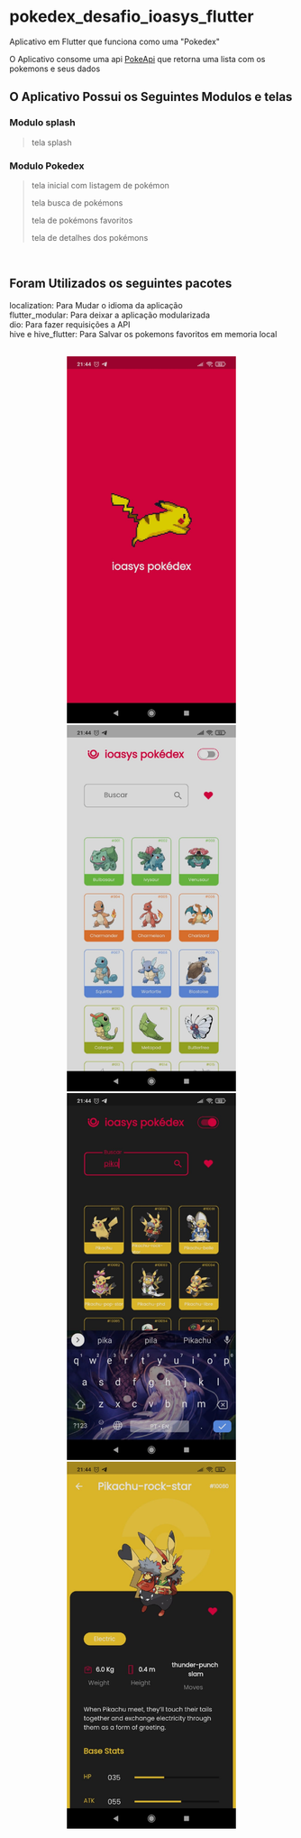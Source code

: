 # pokedex_desafio_ioasys_flutter

<p> Aplicativo em Flutter que funciona como uma "Pokedex"</p>

O Aplicativo consome uma api [PokeApi](https://pokeapi.co/) que retorna uma lista com os pokemons e seus dados <br>
 
## O Aplicativo Possui os Seguintes Modulos e telas
### Modulo splash
>tela splash


### Modulo Pokedex </br>
>tela inicial com listagem de pokémon
>
>tela busca de pokémons
>
>tela de pokémons favoritos
>
>tela de detalhes dos pokémons
>
</br>

## Foram Utilizados os seguintes pacotes
localization: Para Mudar o idioma da aplicação</br>
flutter_modular: Para deixar a aplicação modularizada</br>
dio: Para fazer requisições a API</br>
hive e hive_flutter: Para Salvar os pokemons favoritos em memoria local</br></br>
  
<div align="center">

  <img src="assets/readmeImages/image1.jpeg?raw=true" width="300" >
 <img src="assets/readmeImages/image2.jpeg?raw=true" width="300">
 <img src="assets/readmeImages/image3.jpeg?raw=true" width="300">
 <img src="assets/readmeImages/image4.jpeg?raw=true" width="300" >
</div>

